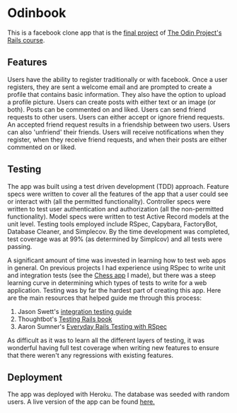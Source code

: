 # Odinbook

This is a facebook clone app that is the [final project](https://www.theodinproject.com/paths/full-stack-ruby-on-rails/courses/ruby-on-rails/lessons/final-project) of [The Odin Project's](https://www.theodinproject.com/) [Rails course](https://www.theodinproject.com/paths/full-stack-ruby-on-rails/courses/ruby-on-rails).

## Features

Users have the ability to register traditionally or with facebook.  Once a user registers, they are sent a welcome email and are prompted to create a profile that contains basic information.  They also have the option to upload a profile picture.  Users can create posts with either text or an image (or both).  Posts can be commented on and liked.  Users can send friend requests to other users.  Users can either accept or ignore friend requests.  An accepted friend request results in a friendship between two users.  Users can also 'unfriend' their friends.  Users will receive notifications when they register, when they receive friend requests, and when their posts are either commented on or liked.  

## Testing

The app was built using a test driven development (TDD) approach.  Feature specs were written to cover all the features of the app that a user could see or interact with (all the permitted functionality).  Controller specs were written to test user authentication and authorization (all the non-permitted functionality).  Model specs were written to test Active Record models at the unit level.  Testing tools employed include RSpec, Capybara, FactoryBot, Database Cleaner, and Simplecov.  By the time development was completed, test coverage was at 99% (as determined by Simplcov) and all tests were passing.    

A significant amount of time was invested in learning how to test web apps in general.  On previous projects I had experience using RSpec to write unit and integration tests (see the [Chess app](https://github.com/esteban90-dev/Chess) I made), but there was a steep learning curve in determining which types of tests to write for a web application.  Testing was by far the hardest part of creating this app.  Here are the main resources that helped guide me through this process: 

1. Jason Swett's [integration testing guide](https://www.codewithjason.com/rails-integration-tests-rspec-capybara/)
2. Thoughtbot's [Testing Rails book](https://books.thoughtbot.com/assets/testing-rails.pdf)
3. Aaron Sumner's [Everyday Rails Testing with RSpec](https://leanpub.com/everydayrailsrspec)

As difficult as it was to learn all the different layers of testing, it was wonderful having full test coverage when writing new features to ensure that there weren't any regressions with existing features. 

## Deployment

The app was deployed with Heroku.  The database was seeded with random users.  A live version of the app can be found [here.](https://serene-brook-76128.herokuapp.com/)